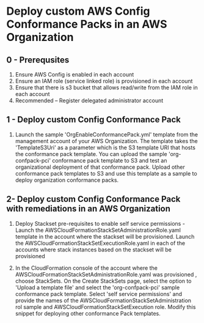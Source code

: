 <p align="center">
</p>

# Deploy custom AWS Config Conformance Packs in an AWS Organization


## 0 - Prerequsites
1.	Ensure AWS Config  is enabled in each account
2.	Ensure an IAM role (service linked role) is provisioned in each account
3.	Ensure that there is s3 bucket that allows read/write from the IAM role in each account
4.	Recommended – Register delegated administrator account


## 1 - Deploy custom Config Conformance Pack

1. Launch the sample 'OrgEnableConformancePack.yml' template from the management account of your AWS Organization. The template takes the 'TemplateS3Uri' as a parameter which is the S3 template URI that hosts the conformance pack template. You can upload the sample 'org-confpack-pci'  conformance pack template to S3 and test an organizational deployment of that conformance pack.  Upload other conformance pack templates to S3 and use this template as a sample to deploy organization conformance packs.


## 2-  Deploy custom Config Conformance Pack with remediations in an AWS Organization

1. Deploy Stackset pre-requisites to enable self service permissions - Launch the AWSCloudFormationStackSetAdministrationRole.yaml template in the account where the stackset will be provisioned. Launch the AWSCloudFormationStackSetExecutionRole.yaml in each of the accounts where stack instances based on the stackset will be provisioned

2. In the CloudFormation console of the account where the AWSCloudFormationStackSetAdministrationRole.yaml was provisioned , choose StackSets. On the Create StackSets page, select the option to 'Upload a template file' and select the 'org-confpack-pci' sample conformance pack template. Select 'self service permissions' and provide the names of the AWSCloudFormationStackSetAdministration rol sample and  AWSCloudFormationStackSetExecution role. Modify this snippet for deploying other conformance Pack templates.